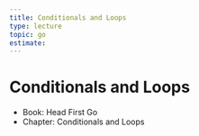 ```yaml
---
title: Conditionals and Loops
type: lecture
topic: go
estimate:
---
```


# Conditionals and Loops

- Book: Head First Go
- Chapter: Conditionals and Loops
